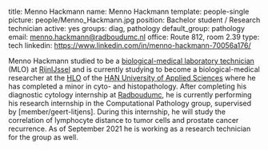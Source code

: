 title: Menno Hackmann
name: Menno Hackmann
template: people-single
picture: people/Menno_Hackmann.jpg
position: Bachelor student / Research technician
active: yes
groups: diag, pathology
default_group: pathology
email: menno.hackmann@radboudumc.nl
office: Route 812, room 2.39
type: tech
linkedin: https://www.linkedin.com/in/menno-hackmann-70056a176/

Menno Hackmann studied to be a [biological-medical laboratory technician](https://www.rijnijssel.nl/mbo-opleidingen/laboratoriumtechniek/biologisch-medisch-analist/) (MLO) at [RijnIJssel](https://www.rijnijssel.nl) and is currently studying to become a biological-medical researcher at the [HLO](https://www.han.nl/opleidingen/hbo/biologie-medisch-laboratorium/voltijd/) of the [HAN University of Applied Sciences](https://www.han.nl/) where he has completed a minor in cyto- and histopathology. After completing his diagnostic cytology internship at [Radboudumc](https://www.radboudumc.nl/afdelingen/pathologie/alles-over-pathologisch-onderzoek), he is currently performing his research internship in the Computational Pathology group, supervised by [member/geert-litjens]. During this internship, he will study the correlation of lymphocyte distance to tumor cells and prostate cancer recurrence. As of September 2021 he is working as a research technician for the group as well.
